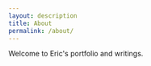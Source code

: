 ```yaml
---
layout: description
title: About
permalink: /about/
---
```


Welcome to Eric's portfolio and writings.